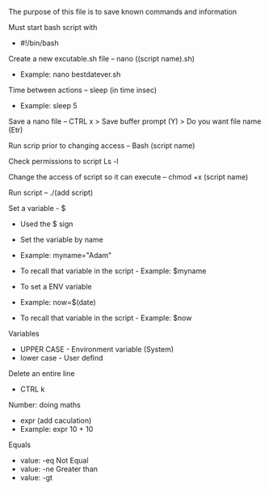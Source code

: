 The purpose of this file is to save known commands and information

Must start bash script with
- #!/bin/bash

Create a new excutable.sh file – 
nano ((script name).sh)
-	Example: nano bestdatever.sh

Time between actions – 
sleep (in time insec) 
-	Example: sleep 5

Save a nano file – 
CTRL x > Save buffer prompt (Y) > Do you want file name (Etr)

Run scrip prior to changing access – 
Bash (script name)

Check permissions to script
Ls -l

Change the access of script so it can execute – 
chmod +x (script name)

Run script – 
./(add script)

Set a variable - $
- Used the $ sign
- Set the variable by name
- Example: myname="Adam"
- To recall that variable in the script - Example: $myname

- To set a ENV variable
- Example: now=$(date)
- To recall that variable in the script - Example: $now 

Variables
- UPPER CASE - Environment variable (System)
- lower case - User defind

Delete an entire line
- CTRL k

Number: doing maths
- expr (add caculation)
- Example: expr 10 + 10

Equals
- value: -eq
Not Equal
- value: -ne
Greater than
- value: -gt







